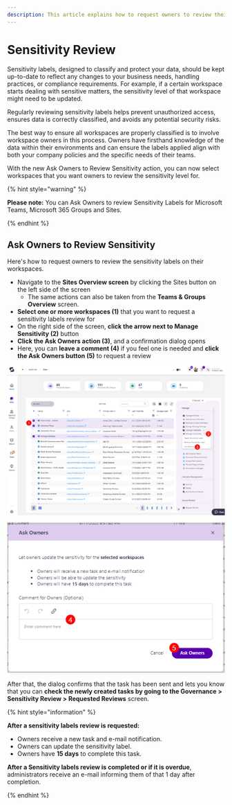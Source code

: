 ```yaml
---
description: This article explains how to request owners to review their workspaces' sensitivity. 
---
```


# Sensitivity Review

Sensitivity labels, designed to classify and protect your data, should be kept up-to-date to reflect any changes to your business needs, handling practices, or compliance requirements. For example, if a certain workspace starts dealing with sensitive matters, the sensitivity level of that workspace might need to be updated. 

Regularly reviewing sensitivity labels helps prevent unauthorized access, ensures data is correctly classified, and avoids any potential security risks. 

The best way to ensure all workspaces are properly classified is to involve workspace owners in this process. Owners have firsthand knowledge of the data within their environments and can ensure the labels applied align with both your company policies and the specific needs of their teams.

With the new Ask Owners to Review Sensitivity action, you can now select workspaces that you want owners to review the sensitivity level for.

{% hint style="warning" %}

**Please note:** You can Ask Owners to review Sensitivity Labels for Microsoft Teams, Microsoft 365 Groups and Sites.

{% endhint %}

## Ask Owners to Review Sensitivity

Here's how to request owners to review the sensitivity labels on their workspaces. 

* Navigate to the **Sites Overview screen** by clicking the Sites button on the left side of the screen
    * The same actions can also be taken from the **Teams & Groups Overview** screen.
* **Select one or more workspaces (1)** that you want to request a sensitivity labels review for
* On the right side of the screen, **click the arrow next to Manage Sensitivity (2)** button 
* **Click the Ask Owners action (3)**, and a confirmation dialog opens 
* Here, you can **leave a comment (4)** if you feel one is needed and **click the Ask Owners button (5)** to request a review

![Sensitivity Review](../../.gitbook/assets/request-sensitivity-review.png)

![Sensitivity Review - Request](../../.gitbook/assets/request-sensitivity-review-request.png)

After that, the dialog confirms that the task has been sent and lets you know that you can **check the newly created tasks by going to the Governance > Sensitivity Review > Requested Reviews** screen. 

{% hint style="information" %}

**After a sensitivity labels review is requested:**
* Owners receive a new task and e-mail notification.
* Owners can update the sensitivity label.
* Owners have **15 days** to complete this task.

**After a Sensitivity labels review is completed or if it is overdue**, administrators receive an e-mail informing them of that 1 day after completion.

{% endhint %}


